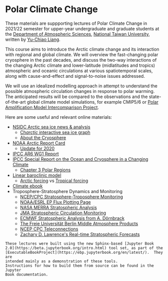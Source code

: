 # Polar Climate Change

These materials are suppporting lectures of Polar Climate Change in 2021/22 semester 
for upper-year undergraduate and graduate students at the [Department of Atmospheric Sciences](http://www.as.ntu.edu.tw/index.php/eng), 
[National Taiwan University](https://www.ntu.edu.tw/english/), 
written by [Yu-Chiao Liang](https://littleyuchiao.wixsite.com/yuchiaol/).

This course aims to introduce the Arctic climate change and its interaction with regional and global climate. 
We will overview the fast-changing polar cryosphere in the past decades, 
and discuss the two-way interactions of the changing Arctic climate and 
lower-latitude (midlatitudes and tropics) atmospheric and oceanic circulations at various spatiotemporal scales, 
along with cause-and-effect and signal-to-noise issues addressed.

We will use an idealized modelling approach
in attempt to understand the possible atmospheric circulation changes in response to polar warming. 
The anticipated results will be compared to the observations and the state-of-the-art global climate model simulations, 
for example CMIP5/6 or [Polar Amplification Model Intercomparison Project](https://www.cesm.ucar.edu/projects/CMIP6/PAMIP/). 

Here are some useful and relevant online materials:
-   [NSIDC Arctic sea ice news & analysis](https://nsidc.org/arcticseaicenews/)
    -   [Ch${arctic}$ interactive sea ice graph](https://nsidc.org/arcticseaicenews/charctic-interactive-sea-ice-graph/)
    -   [About the Cryosphere](https://nsidc.org/cryosphere/)
-   [NOAA Arctic Report Card](https://arctic.noaa.gov/Report-Card)
    -   [Update for 2020](https://www.arctic.noaa.gov/Report-Card/Report-Card-2020)  
-   [IPCC AR6 WG1 Report](https://www.ipcc.ch/report/ar6/wg1/#FullReport)
-   [IPCC Special Report on the Ocean and Cryosphere in a Changing Climate](https://www.ipcc.ch/srocc)
    -   [Chapter 3 Polar Regions](https://www.ipcc.ch/srocc/chapter/chapter-3-2/)
-   [Linear baroclinic model](https://ccsr.aori.u-tokyo.ac.jp/~lbm/sub/lbm_4.html)
    -   [Arctic forcing](https://littleyuchiao.wixsite.com/yuchiaol/animation-arctic) vs [Tropical forcing](https://littleyuchiao.wixsite.com/yuchiaol/animations)  
-   [Climate ebook](http://www.climate.be/textbook/contents.html)
-   Troposphere-Stratosphere Dynamics and Monitoring
    -   [NCEP/CPC Stratosphere-Troposphere Monitoring](http://www.cpc.ncep.noaa.gov/products/stratosphere/strat-trop/)
    -   [NOAA/ESRL EP Flux Plotting Page](http://www.esrl.noaa.gov/psd/data/epflux/)
    -   [NASA MERRA Stratospheric Analysis](http://acdb-ext.gsfc.nasa.gov/Data_services/met/ann_data.html)
    -   [JMA Stratospheric Circulation Monitoring](http://ds.data.jma.go.jp/tcc/tcc/products/clisys/STRAT/)
    -   [ECMWF Stratospheric Analysis from A. Dörnbrack](http://www.pa.op.dlr.de/arctic/ecmwf.php)
    -   [The Freie Universität Berlin Middle Atmosphere Products](http://www.geo.fu-berlin.de/en/met/ag/strat/produkte/index.html)
    -   [NCEP CPC Teleconnections](http://www.cpc.ncep.noaa.gov/products/precip/CWlink/daily_ao_index/teleconnections.shtml)
    -   [Zachary D. Lawrence's Real-time Stratospheric Forecasts](https://stratobserve.com/)

```{note}
These lectures were built using the new Sphinx-based [Jupyter Book
2.0](https://beta.jupyterbook.org/intro.html) tool set, as part of the
[ExecutableBookProject](https://ebp.jupyterbook.org/en/latest/).  They are
intended mainly as a demonstration of these tools.
Instructions for how to build them from source can be found in the Jupyter
Book documentation.
```


